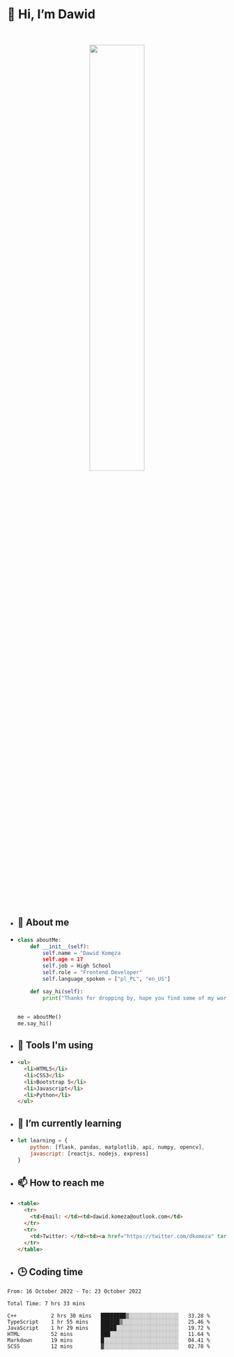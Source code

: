 <h1>👋 Hi, I’m Dawid</h1>
<p align="center">
   <br>
   <br>
   <img src="https://user-images.githubusercontent.com/106035813/169717090-b330e670-ddca-48c9-8b2d-2290dfb78111.png" width="50%">
   <br>
   <br>
</p>



- <h2>💁 About me</h2>
- ```Python
  class aboutMe:
      def __init__(self):
          self.name = "Dawid Komęza
          self.age = 17
          self.job = High School
          self.role = "Frontend Developer"
          self.language_spoken = ["pl_PL", "en_US"]

      def say_hi(self):
          print("Thanks for dropping by, hope you find some of my work interesting.")


  me = aboutMe()
  me.say_hi()
  ```
  
- <h2>🔨 Tools I'm using</h2>
- ```html
  <ul>
    <li>HTML5</li>
    <li>CSS3</li>
    <li>Bootstrap 5</li>
    <li>Javascript</li>
    <li>Python</li>
  </ul>
  
- <h2>🌱 I’m currently learning</h2>
- ```javascript
  let learning = {
      python: [flask, pandas, matplotlib, api, numpy, opencv],
      javascript: [reactjs, nodejs, express]
  }
  ```
  
- <h2>📫 How to reach me</h2>
- ```html
  <table>
    <tr>
      <td>Email: </td><td>dawid.komeza@outlook.com</td>
    </tr>
    <tr>
      <td>Twitter: </td><td><a href="https://twitter.com/dkomeza" target="_blank">@dkomeza</a></td>
    </tr>
  </table>
  
- <h2>🕒 Coding time</h2>
<!--START_SECTION:waka-->

```text
From: 16 October 2022 - To: 23 October 2022

Total Time: 7 hrs 33 mins

C++           2 hrs 30 mins   ████████▒░░░░░░░░░░░░░░░░   33.28 %
TypeScript    1 hr 55 mins    ██████▒░░░░░░░░░░░░░░░░░░   25.46 %
JavaScript    1 hr 29 mins    █████░░░░░░░░░░░░░░░░░░░░   19.72 %
HTML          52 mins         ███░░░░░░░░░░░░░░░░░░░░░░   11.64 %
Markdown      19 mins         █░░░░░░░░░░░░░░░░░░░░░░░░   04.41 %
SCSS          12 mins         ▓░░░░░░░░░░░░░░░░░░░░░░░░   02.78 %
```

<!--END_SECTION:waka-->
